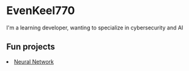 # EvenKeel770

I'm a learning developer, wanting to specialize in cybersecurity and AI

## Fun projects
<li><a href=https://github.com/EvenKeel770/Neural-Network>Neural Network</a></li>
